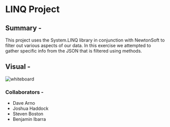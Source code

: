 # LINQ Project

## Summary - 
This project uses the System.LINQ library in conjunction with NewtonSoft to filter out various
aspects of our data. In this exercise we attempted to gather specific info from the JSON
that is filtered using methods.  

## Visual -
![whiteboard](./Lab09-Visual.PNG)

### Collaborators -

- Dave Arno  
- Joshua Haddock
- Steven Boston
- Benjamin Ibarra